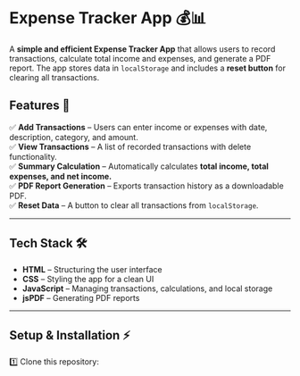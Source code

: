 # Expense Tracker App 💰📊

A **simple and efficient Expense Tracker App** that allows users to record transactions, calculate total income and expenses, and generate a PDF report. The app stores data in `localStorage` and includes a **reset button** for clearing all transactions.

## Features 🚀

✅ **Add Transactions** – Users can enter income or expenses with date, description, category, and amount.  
✅ **View Transactions** – A list of recorded transactions with delete functionality.  
✅ **Summary Calculation** – Automatically calculates **total income, total expenses, and net income.**  
✅ **PDF Report Generation** – Exports transaction history as a downloadable PDF.  
✅ **Reset Data** – A button to clear all transactions from `localStorage`.  

---

## Tech Stack 🛠️

- **HTML** – Structuring the user interface  
- **CSS** – Styling the app for a clean UI  
- **JavaScript** – Managing transactions, calculations, and local storage  
- **jsPDF** – Generating PDF reports  

---

## Setup & Installation ⚡

1️⃣ Clone this repository:
